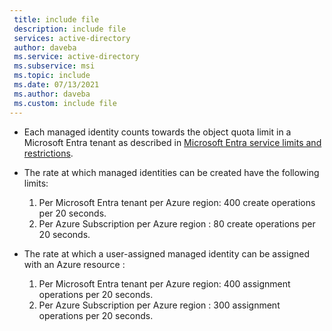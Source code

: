 ```yaml
---
 title: include file
 description: include file
 services: active-directory
 author: daveba
 ms.service: active-directory
 ms.subservice: msi
 ms.topic: include
 ms.date: 07/13/2021
 ms.author: daveba
 ms.custom: include file
---
```


- Each managed identity counts towards the object quota limit in a Microsoft Entra tenant as described in [Microsoft Entra service limits and restrictions](~/identity/users/directory-service-limits-restrictions.md).
-	The rate at which managed identities can be created have the following limits:

    1. Per Microsoft Entra tenant per Azure region: 400 create operations per 20 seconds.
    2. Per Azure Subscription per Azure region : 80 create operations per 20 seconds.

-	The rate at which a user-assigned managed identity can be assigned with an Azure resource :

    1. Per Microsoft Entra tenant per Azure region: 400 assignment operations per 20 seconds.
    2. Per Azure Subscription per Azure region : 300 assignment operations per 20 seconds.
